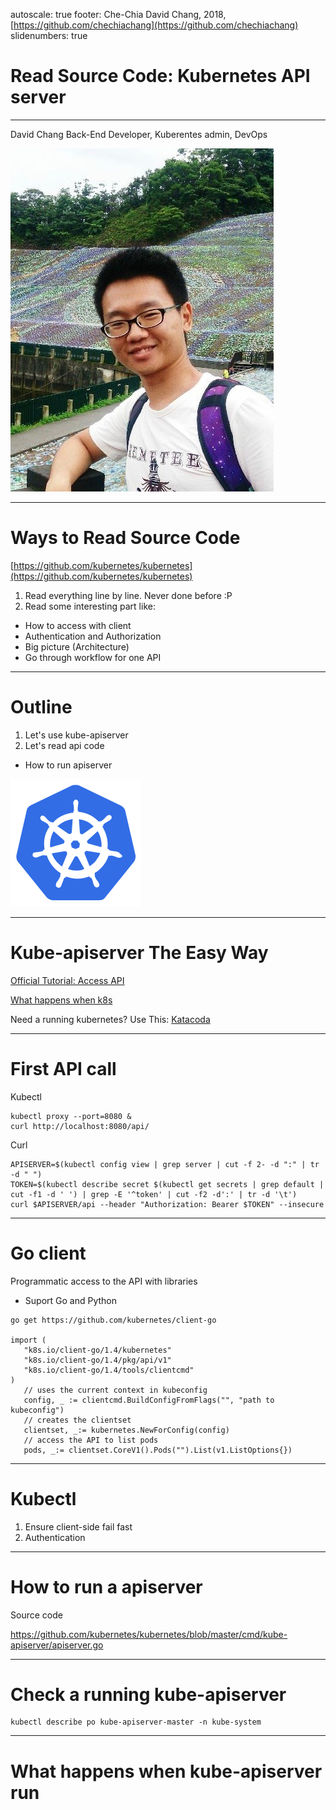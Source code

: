 autoscale: true
footer: Che-Chia David Chang, 2018,  [https://github.com/chechiachang](https://github.com/chechiachang)
slidenumbers: true

# Read Source Code: Kubernetes API server

---

David Chang
Back-End Developer, Kuberentes admin, DevOps

![inline](../images/davidchang.jpg)

---

# Ways to Read Source Code

[https://github.com/kubernetes/kubernetes](https://github.com/kubernetes/kubernetes)

1. Read everything line by line. Never done before :P
2. Read some interesting part like:
  - How to access with client
  - Authentication and Authorization
  - Big picture (Architecture)
  - Go through workflow for one API

--- 

# Outline

1. Let's use kube-apiserver
2. Let's read api code
  - How to run apiserver

![inline](../images/kubernetes.png)

---

# Kube-apiserver The Easy Way

[Official Tutorial: Access API](https://kubernetes.io/docs/tasks/administer-cluster/access-cluster-api)

[What happens when k8s](https://github.com/jamiehannaford/what-happens-when-k8s)

Need a running kubernetes? Use This:
[Katacoda](https://www.katacoda.com/courses/kubernetes/playground)

---

# First API call

Kubectl
```
kubectl proxy --port=8080 &
curl http://localhost:8080/api/
```

Curl
```
APISERVER=$(kubectl config view | grep server | cut -f 2- -d ":" | tr -d " ")
TOKEN=$(kubectl describe secret $(kubectl get secrets | grep default | cut -f1 -d ' ') | grep -E '^token' | cut -f2 -d':' | tr -d '\t')
curl $APISERVER/api --header "Authorization: Bearer $TOKEN" --insecure
```

---

# Go client

Programmatic access to the API with libraries
- Suport Go and Python

```
go get https://github.com/kubernetes/client-go

import (
   "k8s.io/client-go/1.4/kubernetes"
   "k8s.io/client-go/1.4/pkg/api/v1"
   "k8s.io/client-go/1.4/tools/clientcmd"
)
   // uses the current context in kubeconfig
   config, _ := clientcmd.BuildConfigFromFlags("", "path to kubeconfig")
   // creates the clientset
   clientset, _:= kubernetes.NewForConfig(config)
   // access the API to list pods
   pods, _:= clientset.CoreV1().Pods("").List(v1.ListOptions{})
```
---

# Kubectl

1. Ensure client-side fail fast
2. Authentication

---

# How to run a apiserver

Source code

https://github.com/kubernetes/kubernetes/blob/master/cmd/kube-apiserver/apiserver.go

---

# Check a running kube-apiserver

```
kubectl describe po kube-apiserver-master -n kube-system
```

---

# What happens when kube-apiserver run

